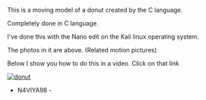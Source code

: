 This is a moving model of a donut created by the C language.

Completely done in C language.

I've done this with the Nano edit on the Kali linux operating system.

The photos in it are above. (Related motion pictures)

Below I show you how to do this in a video. Click on that link

[![donut](https://img.youtube.com/vi/yc8F6Mt9CoU&t/0.jpg)](https://www.youtube.com/watch?v=yc8F6Mt9CoU&t)


- N4VIYA98 -
